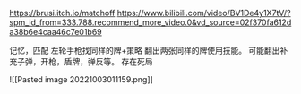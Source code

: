 https://brusi.itch.io/matchoff
https://www.bilibili.com/video/BV1De4y1X7tV/?spm_id_from=333.788.recommend_more_video.0&vd_source=02f370fa612da38b6e4caa46c7e01b69


记忆，匹配 左轮手枪找同样的牌+策略
翻出两张同样的牌使用技能。
可能翻出补充子弹，开枪，盾牌，弹反等。
存在死局


![[Pasted image 20221003011159.png]]